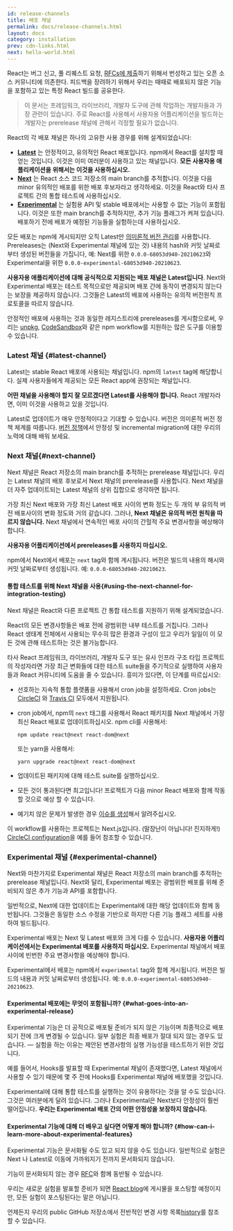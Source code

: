 ```yaml
---
id: release-channels
title: 배포 채널
permalink: docs/release-channels.html
layout: docs
category: installation
prev: cdn-links.html
next: hello-world.html
---
```


React는 버그 신고, 풀 리퀘스트 요청, [RFCs에 제출](https://github.com/reactjs/rfcs)하기 위해서 번성하고 있는 오픈 소스 커뮤니티에 의존한다. 피드백을 장려하기 위해서 우리는 때때로 배포되지 않은 기능을 포함하고 있는 특정 React 빌드를 공유한다.

> 이 문서는 프레임워크, 라이브러리, 개발자 도구에 관해 작업하는 개발자들과 가장 관련이 있습니다. 주로 React를 사용해서 사용자용 어플리케이션을 빌드하는 개발자는 prerelease 채널에 관해서 걱정할 필요가 없습니다.

React의 각 배포 채널은 하나의 고유한 사용 경우를 위해 설계되었습니다:

- [**Latest**](#latest-channel) 는 안정적이고, 유의적인 React 배포입니다. npm에서 React를 설치할 때 얻는 것입니다. 이것은 이미 여러분이 사용하고 있는 채널입니다. **모든 사용자용 애플리케이션을 위해서는 이것을 사용하십시오.**
- [**Next**](#next-channel) 는 React 소스 코드 저장소의 main branch를 추적합니다. 이것을 다음 minor 유의적인 배포를 위한 배포 후보자라고 생각하세요. 이것을 React와 타사 프로젝트 간의 통합 테스트에 사용하십시오.
- [**Experimental**](#experimental-channel) 는 실험용 API 및 stable 배포에서는 사용할 수 없는 기능이 포함됩니다. 이것은 또한 main branch를 추적하지만, 추가 기능 플래그가 켜져 있습니다. 배포하기 전에 배포가 예정된 기능들을 실험하는데 사용하십시오.

모든 배포는 npm에 게시되지만 오직 Latest만 [의미론적 버전 관리](/docs/faq-versioning.html)를 사용합니다. Prereleases는 (Next와 Experimental 채널에 있는 것) 내용의 hash와 커밋 날짜로부터 생성된 버전들을 가집니다, 예: Next를 위한 `0.0.0-68053d940-20210623`와 Experimental을 위한 `0.0.0-experimental-68053d940-20210623`.

**사용자용 애플리케이션에 대해 공식적으로 지원되는 배포 채널은 Latest입니다**. Next와 Experimental 배포는 테스트 목적으로만 제공되며 배포 간에 동작이 변경되지 않는다는 보장을 제공하지 않습니다. 그것들은 Latest의 배포에 사용하는 유의적 버전원칙 프로토콜을 따르지 않습니다.

안정적인 배포에 사용하는 것과 동일한 레지스트리에 prereleases를 게시함으로써, 우리는 [unpkg](https://unpkg.com), [CodeSandbox](https://codesandbox.io)와 같은 npm workflow를 지원하는 많은 도구를 이용할 수 있습니다.

### Latest 채널 {#latest-channel}

Latest는 stable React 배포에 사용되는 채널입니다. npm의 `latest` tag에 해당합니다. 실제 사용자들에게 제공되는 모든 React app에 권장되는 채널입니다.

**어떤 채널을 사용해야 할지 잘 모르겠다면 Latest를 사용해야 합니다.** React 개발자라면, 이미 이것을 사용하고 있을 것입니다.

Latest로 업데이트가 매우 안정적이다고 기대할 수 있습니다. 버전은 의미론적 버전 정책 체계를 따릅니다. [버전 정책](/docs/faq-versioning.html)에서 안정성 및 incremental migration에 대한 우리의 노력에 대해 배워 보세요.

### Next 채널{#next-channel}

Next 채널은 React 저장소의 main branch를 추적하는 prerelease 채널입니다. 우리는 Latest 채널의 배포 후보로서 Next 채널의 prerelease를 사용합니다. Next 채널을 더 자주 업데이트되는 Latest 채널의 상위 집합으로 생각하면 됩니다.

가장 최신 Next 배포와 가장 최신 Latest 배포 사이의 변화 정도는 두 개의 부 유의적 버전 배포사이의 변화 정도와 거의 같습니다. 그러나, **Next 채널은 유의적 버전 원칙을 따르지 않습니다.** Next 채널에서 연속적인 배포 사이의 간헐적 주요 변경사항을 예상해야 합니다.

**사용자용 어플리케이션에서 prereleases를 사용하지 마십시오.**

npm에서 Next에서 배포는 `next` tag와 함께 게시됩니다. 버전은 빌드의 내용의 해시와 커밋 날짜로부터 생성됩니다. 예: `0.0.0-68053d940-20210623`.

#### 통합 테스트를 위해 Next 채널을 사용{#using-the-next-channel-for-integration-testing}

Next 채널은 React와 다른 프로젝트 간 통합 테스트를 지원하기 위해 설계되었습니다.

React의 모든 변경사항들은 배포 전에 광범위한 내부 테스트를 거칩니다. 그러나 React 생태계 전체에서 사용되는 무수히 많은 환경과 구성이 있고 우리가 일일이 이 모든 것에 관해 테스트하는 것은 불가능합니다.

타사 React 프레임워크, 라이브러리, 개발자 도구 또는 유사 인프라 구조 타입 프로젝트의 작성자라면 가장 최근 변화들에 대한 테스트 suite들을 주기적으로 실행하여 사용자들과 React 커뮤니티에 도움을 줄 수 있습니다. 흥미가 있다면, 이 단계를 따르십시오:

- 선호하는 지속적 통합 플랫폼을 사용해서 cron job을 설정하세요. Cron jobs는 [CircleCI](https://circleci.com/docs/2.0/triggers/#scheduled-builds) 와 [Travis CI](https://docs.travis-ci.com/user/cron-jobs/) 모두에서 지원됩니다.
- cron job에서, npm의 `next` 태그를 사용해서 React 패키지를 Next 채널에서 가장 최신 React 배포로 업데이트하십시오. npm cli를 사용해서:

  ```
  npm update react@next react-dom@next
  ```

  또는 yarn을 사용해서:

  ```
  yarn upgrade react@next react-dom@next
  ```
- 업데이트된 패키지에 대해 테스트 suite를 실행하십시오.
- 모든 것이 통과된다면 최고입니다! 프로젝트가 다음 minor React 배포와 함께 작동할 것으로 예상 할 수 있습니다.
- 예기치 않은 문제가 발생한 경우  [이슈를 생성](https://github.com/facebook/react/issues)해서 알려주십시오.

이 workflow를 사용하는 프로젝트는 Next.js입니다. (말장난이 아닙니다! 진지하게!) [CircleCI configuration](https://github.com/zeit/next.js/blob/c0a1c0f93966fe33edd93fb53e5fafb0dcd80a9e/.circleci/config.yml)을 예를 들어 참조할 수 있습니다.

### Experimental 채널 {#experimental-channel}

Next와 마찬가지로 Experimental 채널은 React 저장소의 main branch를 추적하는 prerelease 채널입니다. Next와 달리, Experimental 배포는 광범위한 배포를 위해 준비되지 않은 추가 기능과 API를 포함합니다.

일반적으로, Next에 대한 업데이트는 Experimental에 대한 해당 업데이트와 함께 동반됩니다. 그것들은 동일한 소스 수정을 기반으로 하지만 다른 기능 플래그 세트를 사용하여 빌드됩니다.

Experimental 배포는 Next 및 Latest 배포와 크게 다를 수 있습니다. **사용자용 어플리케이션에서는 Experimental 배포를 사용하지 마십시오.** Experimental 채널에서 배포 사이에 빈번한 주요 변경사항을 예상해야 합니다.

Experimental에서 배포는 npm에서 `experimental` tag와 함께 게시됩니다. 버전은 빌드의 내용과 커밋 날짜로부터 생성됩니다. 예: `0.0.0-experimental-68053d940-20210623`.

#### Experimental 배포에는 무엇이 포함됩니까? {#what-goes-into-an-experimental-release}

Experimental 기능은 더 공적으로 배포될 준비가 되지 않은 기능이며 최종적으로 배포되기 전에 크게 변경될 수 있습니다. 일부 실험은 최종 배포가 절대 되지 않는 경우도 있습니다. — 실험을 하는 이유는 제안된 변경사항의 실행 가능성을 테스트하기 위한 것입니다.

예를 들어서, Hooks를 발표할 때 Experimental 채널이 존재했다면, Latest 채널에서 사용할 수 있기 때문에 몇 주 전에 Hooks를 Experimental 채널에 배포했을 것입니다.

Experimental에 대해 통합 테스트를 실행하는 것이 유용하다는 것을 알 수도 있습니다. 그것은 여러분에게 달려 있습니다. 그러나 Experimental은 Next보다 안정성이 훨씬 떨어집니다. **우리는 Experimental 배포 간의 어떤 안정성을 보장하지 않습니다.**

#### Experimental 기능에 대해 더 배우고 싶다면 어떻게 해야 합니까? {#how-can-i-learn-more-about-experimental-features}

Experimental 기능은 문서화될 수도 있고 되지 않을 수도 있습니다. 일반적으로 실험은 Next 나 Latest로 이동에 가까워지기 전까지 문서화되지 않습니다.

기능이 문서화되지 않는 경우 [RFC](https://github.com/reactjs/rfcs)와 함께 동반될 수 있습니다.

우리는 새로운 실험을 발표할 준비가 되면 [React blog](/blog)에 게시물을 포스팅할 예정이지만, 모든 실험이 포스팅된다는 말은 아닙니다.

언제든지 우리의 public GitHub 저장소에서 전반적인 변경 사항 목록[history](https://github.com/facebook/react/commits/main)를 참조 할 수 있습니다.
